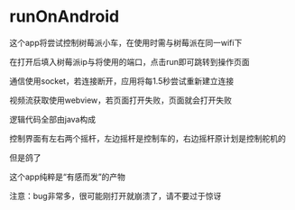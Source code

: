 # runOnAndroid
这个app将尝试控制树莓派小车，在使用时需与树莓派在同一wifi下

在打开后填入树莓派ip与将使用的端口，点击run即可跳转到操作页面

通信使用socket，若连接断开，应用将每1.5秒尝试重新建立连接

视频流获取使用webview，若页面打开失败，页面就会打开失败

逻辑代码全部由java构成

控制界面有左右两个摇杆，左边摇杆是控制车的，右边摇杆原计划是控制舵机的

但是鸽了

这个app纯粹是“有感而发”的产物

注意：bug非常多，很可能刚打开就崩溃了，请不要过于惊讶
